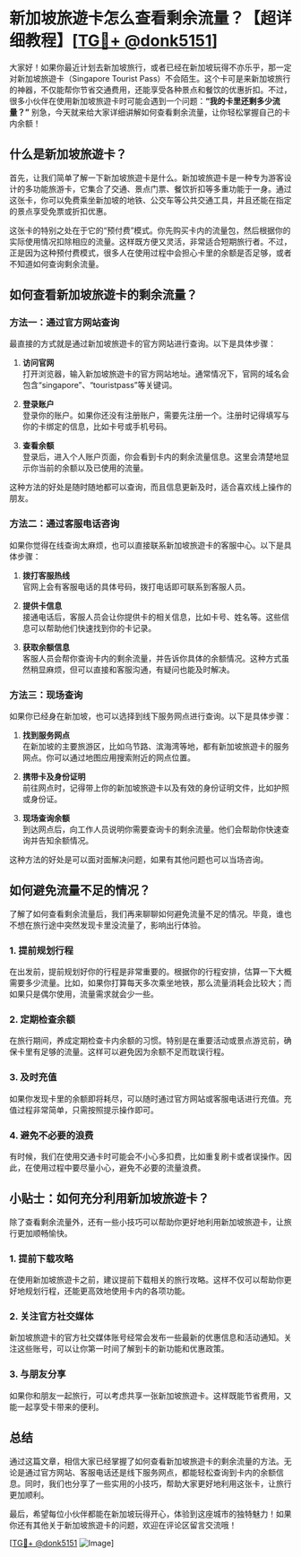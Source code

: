 # 新加坡旅遊卡怎么查看剩余流量？【超详细教程】[[TG💪+ @donk5151](https://t.me/s/donk5151)]

大家好！如果你最近计划去新加坡旅行，或者已经在新加坡玩得不亦乐乎，那一定对新加坡旅遊卡（Singapore Tourist Pass）不会陌生。这个卡可是来新加坡旅行的神器，不仅能帮你节省交通费用，还能享受各种景点和餐饮的优惠折扣。不过，很多小伙伴在使用新加坡旅遊卡时可能会遇到一个问题：**“我的卡里还剩多少流量？”** 别急，今天就来给大家详细讲解如何查看剩余流量，让你轻松掌握自己的卡内余额！

## 什么是新加坡旅遊卡？

首先，让我们简单了解一下新加坡旅遊卡是什么。新加坡旅遊卡是一种专为游客设计的多功能旅游卡，它集合了交通、景点门票、餐饮折扣等多重功能于一身。通过这张卡，你可以免费乘坐新加坡的地铁、公交车等公共交通工具，并且还能在指定的景点享受免票或折扣优惠。

这张卡的特别之处在于它的“预付费”模式。你先购买卡内的流量包，然后根据你的实际使用情况扣除相应的流量。这样既方便又灵活，非常适合短期旅行者。不过，正是因为这种预付费模式，很多人在使用过程中会担心卡里的余额是否足够，或者不知道如何查询剩余流量。

## 如何查看新加坡旅遊卡的剩余流量？

### 方法一：通过官方网站查询

最直接的方式就是通过新加坡旅遊卡的官方网站进行查询。以下是具体步骤：

1. **访问官网**  
   打开浏览器，输入新加坡旅遊卡的官方网站地址。通常情况下，官网的域名会包含“singapore”、“touristpass”等关键词。

2. **登录账户**  
   登录你的账户。如果你还没有注册账户，需要先注册一个。注册时记得填写与你的卡绑定的信息，比如卡号或手机号码。

3. **查看余额**  
   登录后，进入个人账户页面，你会看到卡内的剩余流量信息。这里会清楚地显示你当前的余额以及已使用的流量。

这种方法的好处是随时随地都可以查询，而且信息更新及时，适合喜欢线上操作的朋友。

### 方法二：通过客服电话咨询

如果你觉得在线查询太麻烦，也可以直接联系新加坡旅遊卡的客服中心。以下是具体步骤：

1. **拨打客服热线**  
   官网上会有客服电话的具体号码，拨打电话即可联系到客服人员。

2. **提供卡信息**  
   接通电话后，客服人员会让你提供卡的相关信息，比如卡号、姓名等。这些信息可以帮助他们快速找到你的卡记录。

3. **获取余额信息**  
   客服人员会帮你查询卡内的剩余流量，并告诉你具体的余额情况。这种方式虽然稍显麻烦，但可以直接和客服沟通，有疑问也能及时解决。

### 方法三：现场查询

如果你已经身在新加坡，也可以选择到线下服务网点进行查询。以下是具体步骤：

1. **找到服务网点**  
   在新加坡的主要旅游区，比如乌节路、滨海湾等地，都有新加坡旅遊卡的服务网点。你可以通过地图应用搜索附近的网点位置。

2. **携带卡及身份证明**  
   前往网点时，记得带上你的新加坡旅遊卡以及有效的身份证明文件，比如护照或身份证。

3. **现场查询余额**  
   到达网点后，向工作人员说明你需要查询卡的剩余流量。他们会帮助你快速查询并告知余额情况。

这种方法的好处是可以面对面解决问题，如果有其他问题也可以当场咨询。

## 如何避免流量不足的情况？

了解了如何查看剩余流量后，我们再来聊聊如何避免流量不足的情况。毕竟，谁也不想在旅行途中突然发现卡里没流量了，影响出行体验。

### 1. 提前规划行程

在出发前，提前规划好你的行程是非常重要的。根据你的行程安排，估算一下大概需要多少流量。比如，如果你打算每天多次乘坐地铁，那么流量消耗会比较大；而如果只是偶尔使用，流量需求就会少一些。

### 2. 定期检查余额

在旅行期间，养成定期检查卡内余额的习惯。特别是在重要活动或景点游览前，确保卡里有足够的流量。这样可以避免因为余额不足而耽误行程。

### 3. 及时充值

如果你发现卡里的余额即将耗尽，可以随时通过官方网站或客服电话进行充值。充值过程非常简单，只需按照提示操作即可。

### 4. 避免不必要的浪费

有时候，我们在使用交通卡时可能会不小心多扣费，比如重复刷卡或者误操作。因此，在使用过程中要尽量小心，避免不必要的流量浪费。

## 小贴士：如何充分利用新加坡旅遊卡？

除了查看剩余流量外，还有一些小技巧可以帮助你更好地利用新加坡旅遊卡，让旅行更加顺畅愉快。

### 1. 提前下载攻略

在使用新加坡旅遊卡之前，建议提前下载相关的旅行攻略。这样不仅可以帮助你更好地规划行程，还能更高效地使用卡内的各项功能。

### 2. 关注官方社交媒体

新加坡旅遊卡的官方社交媒体账号经常会发布一些最新的优惠信息和活动通知。关注这些账号，可以让你第一时间了解到卡的新功能和优惠政策。

### 3. 与朋友分享

如果你和朋友一起旅行，可以考虑共享一张新加坡旅遊卡。这样既能节省费用，又能一起享受卡带来的便利。

## 总结

通过这篇文章，相信大家已经掌握了如何查看新加坡旅遊卡的剩余流量的方法。无论是通过官方网站、客服电话还是线下服务网点，都能轻松查询到卡内的余额信息。同时，我们也分享了一些实用的小技巧，帮助大家更好地利用这张卡，让旅行更加顺利。

最后，希望每位小伙伴都能在新加坡玩得开心，体验到这座城市的独特魅力！如果你还有其他关于新加坡旅遊卡的问题，欢迎在评论区留言交流哦！

[[TG💪+ @donk5151](https://t.me/s/donk5151) ![Image](https://i.postimg.cc/rwNCRYN7/Snipaste-2025-04-30-17-27-05.png)]